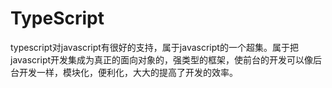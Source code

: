 # TypeScript
typescript对javascript有很好的支持，属于javascript的一个超集。属于把javascript开发集成为真正的面向对象的，强类型的框架，使前台的开发可以像后台开发一样，模块化，便利化，大大的提高了开发的效率。
